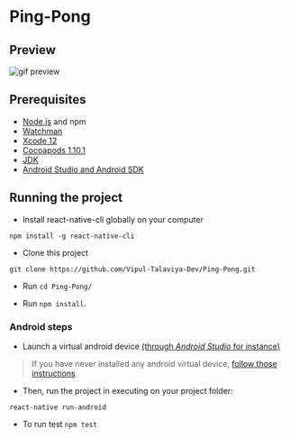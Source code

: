 # Ping-Pong

## Preview

![gif preview](https://github.com/Vipul-Talaviya-Dev/Ping-Pong/blob/main/Ping-Pong.gif)

## Prerequisites
- [Node.js](https://nodejs.org) and npm 
- [Watchman](https://facebook.github.io/watchman)
- [Xcode 12](https://developer.apple.com/xcode)
- [Cocoapods 1.10.1](https://cocoapods.org)
- [JDK](https://www.oracle.com/java/technologies/javase-jdk11-downloads.html)
- [Android Studio and Android SDK](https://developer.android.com/studio)

## Running the project

- Install react-native-cli globally on your computer

```
npm install -g react-native-cli
```

- Clone this project
```
git clone https://github.com/Vipul-Talaviya-Dev/Ping-Pong.git
```

- Run `cd Ping-Pong/ `

- Run `npm install`.

### Android steps

- Launch a virtual android device [(through *Android Studio* for instance)](https://developer.android.com/studio/run/managing-avds.html#viewing)

> If you have never installed any android virtual device, [follow those instructions](https://developer.android.com/studio/run/managing-avds.html#createavd)

- Then, run the project in executing on your project folder:

```
react-native run-android
```

- To run test `npm test`